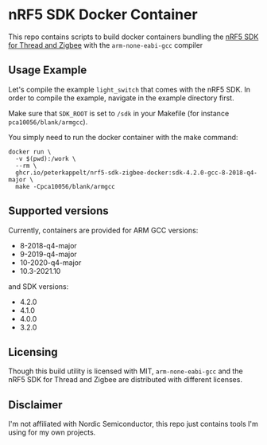 # nRF5 SDK Docker Container

This repo contains scripts to build docker containers bundling the [nRF5 SDK for Thread and Zigbee](https://www.nordicsemi.com/Products/Development-software/nRF5-SDK-for-Thread-and-Zigbee) with the `arm-none-eabi-gcc` compiler

## Usage Example
Let's compile the example `light_switch` that comes with the nRF5 SDK. In order to compile the example, navigate in the example directory first.

Make sure that `SDK_ROOT` is set to `/sdk` in your Makefile (for instance `pca10056/blank/armgcc`).

You simply need to run the docker container with the make command:

```
docker run \
  -v $(pwd):/work \
  --rm \
  ghcr.io/peterkappelt/nrf5-sdk-zigbee-docker:sdk-4.2.0-gcc-8-2018-q4-major \
  make -Cpca10056/blank/armgcc
```


## Supported versions

Currently, containers are provided for ARM GCC versions: 
  - 8-2018-q4-major
  - 9-2019-q4-major
  - 10-2020-q4-major
  - 10.3-2021.10


and SDK versions:
  - 4.2.0
  - 4.1.0
  - 4.0.0
  - 3.2.0

## Licensing

Though this build utility is licensed with MIT, `arm-none-eabi-gcc` and the nRF5 SDK for Thread and Zigbee are distributed with different licenses.

## Disclaimer
I'm not affiliated with Nordic Semiconductor, this repo just contains tools I'm using for my own projects.